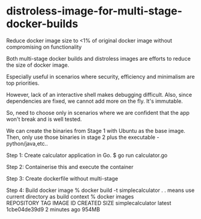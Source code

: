 # distroless-image-for-multi-stage-docker-builds

Reduce docker image size to <1% of original docker image without compromising on functionality 

Both multi-stage docker builds and distroless images are efforts to reduce the size of docker image. 

Especially useful in scenarios where security, efficiency and minimalism are top priorities.

However, lack of an interactive shell makes debugging difficult. Also, since dependencies are fixed, we cannot add more on the fly. It's immutable.

So, need to choose only in scenarios where we are confident that the app won't break and is well tested.

We can create the binaries from Stage 1 with Ubuntu as the base image. Then, only use those binaries in stage 2 plus the executable - python/java,etc..

Step 1: Create calculator application in Go. $ go run calculator.go

Step 2: Containerise this and execute the container

Step 3: Create dockerfile without multi-stage

Step 4: Build docker image
% docker build -t simplecalculator .
. means use current directory as build context
% docker images    
REPOSITORY         TAG       IMAGE ID       CREATED         SIZE
simplecalculator   latest    1cbe04de39d9   2 minutes ago   954MB

